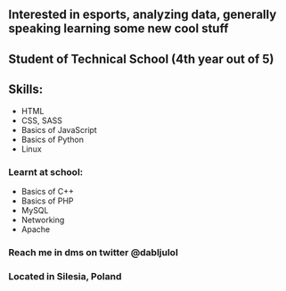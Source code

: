 ## Interested in esports, analyzing data, generally speaking learning some new cool stuff
## Student of Technical School (4th year out of 5)

## Skills:
- HTML
- CSS, SASS
- Basics of JavaScript
- Basics of Python
- Linux
### Learnt at school:
- Basics of C++
- Basics of PHP
- MySQL
- Networking
- Apache

### Reach me in dms on twitter @dabljulol
### Located in Silesia, Poland
